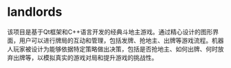 # landlords
该项目是基于Qt框架和C++语言开发的经典斗地主游戏。通过精心设计的图形界面，用户可以进行牌局的互动和管理，包括发牌、抢地主、出牌等游戏流程。机器人玩家被设计为能够依据特定策略做出决策，包括是否抢地主、如何出牌、何时放弃出牌等，以模拟真实的游戏对局和提升游戏的挑战性。
